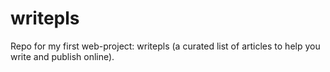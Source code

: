 # writepls
Repo for my first web-project: writepls (a curated list of articles to help you write and publish online).
